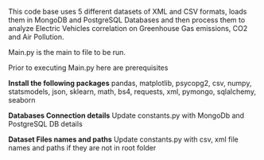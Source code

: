 This code base uses 5 different datasets of XML and CSV formats, loads them in MongoDB and PostgreSQL Databases and then process them to analyze Electric Vehicles correlation on Greenhouse Gas emissions, CO2 and Air Pollution.

Main.py is the main to file to be run.

Prior to executing Main.py here are prerequisites

**Install the following packages**
pandas, matplotlib, psycopg2, csv, numpy, statsmodels, json, sklearn, math, bs4, requests, xml, pymongo, sqlalchemy, seaborn

**Databases Connection details**
Update constants.py with MongoDb and PostgreSQL DB details

**Dataset Files names and paths**
Update constants.py with csv, xml file names and paths if they are not in root folder 
